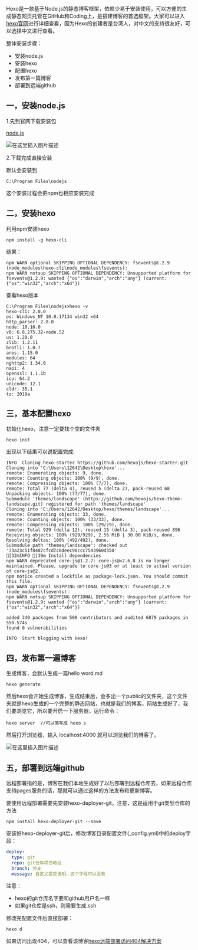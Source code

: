 Hexo是一款基于Node.js的静态博客框架，依赖少易于安装使用，可以方便的生成静态网页托管在GitHub和Coding上，是搭建博客的首选框架。大家可以进入[hexo官网](https://hexo.io/zh-cn/)进行详细查看，因为Hexo的创建者是台湾人，对中文的支持很友好，可以选择中文进行查看。

整体安装步骤：

- 安装node.js
- 安装hexo
- 配置hexo
- 发布第一篇博客
- 部署到远端github

## 一，安装node.js

1.先到官网下载安装包

[node.js](https://nodejs.org/en/)

![在这里插入图片描述](https://img-blog.csdnimg.cn/20190712163634583.png?x-oss-process=image/watermark,type_ZmFuZ3poZW5naGVpdGk,shadow_10,text_aHR0cHM6Ly9ibG9nLmNzZG4ubmV0L3dlaXhpbl80MTkyMjI4OQ==,size_16,color_FFFFFF,t_70)

2.下载完成直接安装

默认会安装到
```shell
C:\Program Files\nodejs
```
这个安装过程会把npm也相应安装完成


## 二，安装hexo

利用npm安装hexo
```shell
npm install -g hexo-cli
```
结果：
```shell
npm WARN optional SKIPPING OPTIONAL DEPENDENCY: fsevents@1.2.9 (node_modules\hexo-cli\node_modules\fsevents):
npm WARN notsup SKIPPING OPTIONAL DEPENDENCY: Unsupported platform for fsevents@1.2.9: wanted {"os":"darwin","arch":"any"} (current: {"os":"win32","arch":"x64"})
```
查看hexo版本
```shell
C:\Program Files\nodejs>hexo -v
hexo-cli: 2.0.0
os: Windows_NT 10.0.17134 win32 x64
http_parser: 2.8.0
node: 10.16.0
v8: 6.8.275.32-node.52
uv: 1.28.0
zlib: 1.2.11
brotli: 1.0.7
ares: 1.15.0
modules: 64
nghttp2: 1.34.0
napi: 4
openssl: 1.1.1b
icu: 64.2
unicode: 12.1
cldr: 35.1
tz: 2019a
```

## 三，基本配置hexo

初始化hexo，注意一定要找个空的文件夹

```shell
hexo init
```

出现以下结果可以说配置完成:
```shell
INFO  Cloning hexo-starter https://github.com/hexojs/hexo-starter.git
Cloning into 'C:\Users\12642\Desktop\hexo'...
remote: Enumerating objects: 9, done.
remote: Counting objects: 100% (9/9), done.
remote: Compressing objects: 100% (7/7), done.
remote: Total 77 (delta 4), reused 5 (delta 2), pack-reused 68
Unpacking objects: 100% (77/77), done.
Submodule 'themes/landscape' (https://github.com/hexojs/hexo-theme-landscape.git) registered for path 'themes/landscape'
Cloning into 'C:/Users/12642/Desktop/hexo/themes/landscape'...
remote: Enumerating objects: 33, done.
remote: Counting objects: 100% (33/33), done.
remote: Compressing objects: 100% (29/29), done.
remote: Total 929 (delta 12), reused 15 (delta 3), pack-reused 896
Receiving objects: 100% (929/929), 2.56 MiB | 30.00 KiB/s, done.
Resolving deltas: 100% (492/492), done.
Submodule path 'themes/landscape': checked out '73a23c51f8487cfcd7c6deec96ccc7543960d350'
[32mINFO [39m Install dependencies
npm WARN deprecated core-js@1.2.7: core-js@<2.6.8 is no longer maintained. Please, upgrade to core-js@3 or at least to actual version of core-js@2.
npm notice created a lockfile as package-lock.json. You should commit this file.
npm WARN optional SKIPPING OPTIONAL DEPENDENCY: fsevents@1.2.9 (node_modules\fsevents):
npm WARN notsup SKIPPING OPTIONAL DEPENDENCY: Unsupported platform for fsevents@1.2.9: wanted {"os":"darwin","arch":"any"} (current: {"os":"win32","arch":"x64"})

added 340 packages from 500 contributors and audited 6879 packages in 550.574s
found 0 vulnerabilities

INFO  Start blogging with Hexo!
```

## 四，发布第一遍博客

生成博客，会默认生成一篇hello word.md
```shell
hexo generate
```
然后hexo会开始生成博客，生成结束后，会多出一个public的文件夹，这个文件夹就是hexo生成的一个完整的静态网站，也就是我们的博客。网站生成好了，我们要浏览它，所以要开启一下服务器，运行命令：
```shell
hexo server  //可以简写成 hexo s
```
然后打开浏览器，输入 localhost:4000 就可以浏览我们的博客了。

![在这里插入图片描述](https://img-blog.csdnimg.cn/20190712164558615.png?x-oss-process=image/watermark,type_ZmFuZ3poZW5naGVpdGk,shadow_10,text_aHR0cHM6Ly9ibG9nLmNzZG4ubmV0L3dlaXhpbl80MTkyMjI4OQ==,size_16,color_FFFFFF,t_70)

## 五，部署到远端github

远程部署指的是，博客在我们本地生成好了以后部署到远程仓库去，如果远程仓库支持pages服务的话，那就可以通过这样的方法发布和更新博客。

要使用远程部署需要先安装hexo-deployer-git，注意，这是适用于git类型仓库的方法

```shell
npm install hexo-deployer-git --save
```

安装好hexo-deployer-git后，修改博客目录配置文件(_config.yml)中的deploy字段：

```yml
deploy:
  type: git
  repo: git仓库项目地址
  branch: 分支
  message: 自定义提交说明，这个字段可以没有
```
注意：

- hexo的git仓库名字要和github用户名一样
- 如果git仓库是ssh，则需要生成.ssh

修改完配置文件后直接部署：

```shell
hexo d
```

如果访问出现404，可以查看该博客[hexo远端部署访问404解决方案](https://blog.csdn.net/qq32933432/article/details/87955133)









